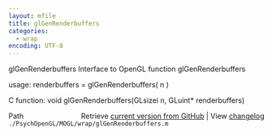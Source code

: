 ```yaml
---
layout: mfile
title: glGenRenderbuffers
categories:
  - wrap
encoding: UTF-8
---
```


glGenRenderbuffers  Interface to OpenGL function glGenRenderbuffers  

usage:  renderbuffers = glGenRenderbuffers( n )  

C function:  void glGenRenderbuffers(GLsizei n, GLuint\* renderbuffers)  


<div class="code_header" style="text-align:right;">
  <span style="float:left;">Path&nbsp;&nbsp;</span> <span class="counter">Retrieve <a href=
  "https://raw.github.com/Psychtoolbox-3/Psychtoolbox-3/beta/./PsychOpenGL/MOGL/wrap/glGenRenderbuffers.m">current version from GitHub</a> | View <a href=
  "https://github.com/Psychtoolbox-3/Psychtoolbox-3/commits/beta/./PsychOpenGL/MOGL/wrap/glGenRenderbuffers.m">changelog</a></span>
</div>
<div class="code">
  <code>./PsychOpenGL/MOGL/wrap/glGenRenderbuffers.m</code>
</div>
